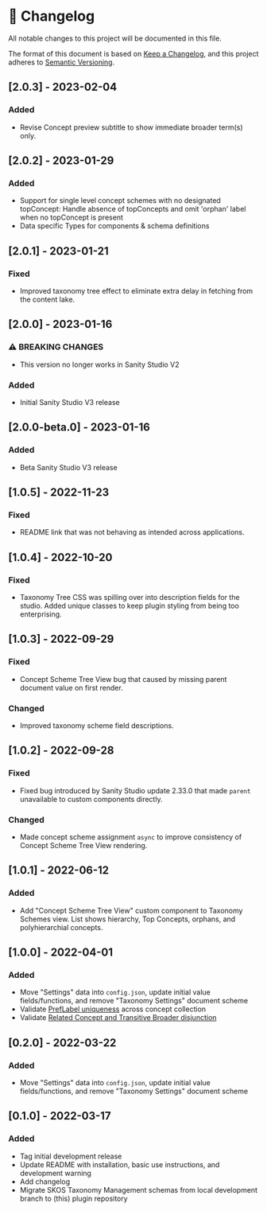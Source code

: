 # 📓 Changelog
All notable changes to this project will be documented in this file.

The format of this document is based on [Keep a Changelog](https://keepachangelog.com/en/1.0.0/),
and this project adheres to [Semantic Versioning](https://semver.org/spec/v2.0.0.html).

<!-- ## [TODO] -->

## [2.0.3] - 2023-02-04
### Added
- Revise Concept preview subtitle to show immediate broader term(s) only.

## [2.0.2] - 2023-01-29
### Added
- Support for single level concept schemes with no designated topConcept: Handle absence of topConcepts and omit 'orphan' label when no topConcept is present
- Data specific Types for components & schema definitions


## [2.0.1] - 2023-01-21
### Fixed
- Improved taxonomy tree effect to eliminate extra delay in fetching from the content lake.

## [2.0.0] - 2023-01-16
### ⚠ BREAKING CHANGES
- This version no longer works in Sanity Studio V2

### Added
- Initial Sanity Studio V3 release

## [2.0.0-beta.0] - 2023-01-16
### Added
- Beta Sanity Studio V3 release

## [1.0.5] - 2022-11-23
### Fixed
- README link that was not behaving as intended across applications.  

## [1.0.4] - 2022-10-20
### Fixed
- Taxonomy Tree CSS was spilling over into description fields for the studio. Added unique classes to keep plugin styling from being too enterprising. 

## [1.0.3] - 2022-09-29
### Fixed
- Concept Scheme Tree View bug that caused by missing parent document value on first render.
### Changed 
- Improved taxonomy scheme field descriptions.

## [1.0.2] - 2022-09-28
### Fixed
- Fixed bug introduced by Sanity Studio update 2.33.0 that made `parent` unavailable to custom components directly.
### Changed 
- Made concept scheme assignment `async` to improve consistency of Concept Scheme Tree View rendering. 

## [1.0.1] - 2022-06-12
### Added
- Add "Concept Scheme Tree View" custom component to Taxonomy Schemes view. List shows hierarchy, Top Concepts, orphans, and polyhierarchial concepts.  

## [1.0.0] - 2022-04-01
### Added
- Move "Settings" data into `config.json`, update initial value fields/functions, and remove "Taxonomy Settings" document scheme
- Validate [PrefLabel uniqueness](https://www.w3.org/TR/skos-primer/#secpref) across concept collection
- Validate [Related Concept and Transitive Broader disjunction](https://www.w3.org/TR/skos-reference/#L2422)

## [0.2.0] - 2022-03-22
### Added
- Move "Settings" data into `config.json`, update initial value fields/functions, and remove "Taxonomy Settings" document scheme

## [0.1.0] - 2022-03-17
### Added
- Tag initial development release
- Update README with installation, basic use instructions, and development warning
- Add changelog
- Migrate SKOS Taxonomy Management schemas from local development branch to (this) plugin repository

<!---
## Change Log Principles
- Changelogs are for humans, not machines.
- There should be an entry for every single version.
- The same types of changes should be grouped.
- Versions and sections should be linkable.
- The latest version comes first.
- The release date of each version is displayed.
- Mention whether you follow Semantic Versioning.

## Tags
### Added
- for new features.
### Changed
- for changes in existing functionality.
### Deprecated
- for soon-to-be removed features.
### Removed
- for now removed features.
### Fixed
- for any bug fixes.
### Security
- in case of vulnerabilities.

### Unreleased 
- Keep at the top to track upcoming changes.
- People can see what changes they might expect in upcoming releases
- At release time, you can move the Unreleased section changes into a new release version section.

### Release Process 
1. Safety Checks:
  - git pull
  - git status
  - npm ci
  - npm test
2. Prepare the Release:
  - npm run build
3. Update the Changelog
4. Update the Version Number:
  - npm version patch | minor | major -m "message"
5. Publish to npm:
  - npm publish
6. Publish to Git:
  - git push
  - git push --tags
7. Create a GitHub Release (optional)

source: https://cloudfour.com/thinks/how-to-publish-an-updated-version-of-an-npm-package/
--->